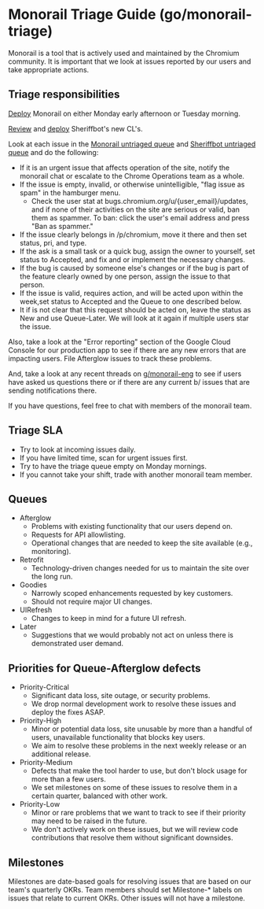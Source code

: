 # Monorail Triage Guide (go/monorail-triage)

Monorail is a tool that is actively used and maintained by
the Chromium community.  It is important that we look at
issues reported by our users and take appropriate actions.

## Triage responsibilities

[Deploy](deployment.md) Monorail on either Monday early afternoon or Tuesday morning.

[Review](https://team-review.git.corp.google.com/q/repo:cluster-fuzzteam/sheriffbot) and [deploy](http://go/chops-workflow-sheriffbot#deployment) Sheriffbot's new CL's.

Look at each issue in the
[Monorail untriaged queue](https://bugs.chromium.org/p/monorail/issues/list?sort=opened&colspec=ID%2BType%2BPri%2BOwner%2BSummary%2BOpened&q=&can=41013401) and [Sheriffbot untriaged queue](http://crbug.com/?q=component%3DTools%3EStability%3ESheriffbot%20status%3Auntriaged&can=2)
and do the following:

* If it is an urgent issue that affects operation of the site, notify the monorail chat or
  escalate to the Chrome Operations team as a whole.
* If the issue is empty, invalid, or otherwise unintelligible, "flag issue as spam" in the hamburger menu.
  * Check the user stat at bugs.chromium.org/u/{user_email}/updates, and if none of their activities on the site are serious
  or valid, ban them as spammer.
  To ban: click the user's email address and press "Ban as spammer."
* If the issue clearly belongs in /p/chromium, move it there and then set status, pri, and type.
* If the ask is a small task or a quick bug, assign the owner to yourself, set status to Accepted, and fix and or implement
  the necessary changes.
* If the bug is caused by someone else's changes or if the bug is part of the feature clearly owned by one person, assign
  the issue to that person.
* If the issue is valid, requires action, and will be acted upon within the week,set status to Accepted and the Queue to one described below.
* It if is not clear that this request should be acted on, leave the status as New and use Queue-Later.
  We will look at it again if multiple users star the issue.

Also, take a look at the "Error reporting" section of the Google Cloud Console for our
production app to see if there are any new errors that are impacting users.  File Afterglow
issues to track these problems.

And, take a look at any recent threads on
[g/monorail-eng](http://g/monorail-eng) to see if users have asked us
questions there or if there are any current b/ issues that are sending
notifications there.

If you have questions, feel free to chat with members of the monorail team.


## Triage SLA

* Try to look at incoming issues daily.
* If you have limited time, scan for urgent issues first.
* Try to have the triage queue empty on Monday mornings.
* If you cannot take your shift, trade with another monorail team member.


## Queues

* Afterglow
  * Problems with existing functionality that our users depend on.
  * Requests for API allowlisting.
  * Operational changes that are needed to keep the site available (e.g., monitoring).
* Retrofit
  * Technology-driven changes needed for us to maintain the site over the long run.
* Goodies
  * Narrowly scoped enhancements requested by key customers.
  * Should not require major UI changes.
* UIRefresh
  * Changes to keep in mind for a future UI refresh.
* Later
  * Suggestions that we would probably not act on unless there is demonstrated user demand.


## Priorities for Queue-Afterglow defects

* Priority-Critical
  * Significant data loss, site outage, or security problems.
  * We drop normal development work to resolve these issues and deploy the fixes ASAP.
* Priority-High
  * Minor or potential data loss, site unusable by more than a handful of users, unavailable functionality that blocks key users.
  * We aim to resolve these problems in the next weekly release or an additional release.
* Priority-Medium
  * Defects that make the tool harder to use, but don't block usage for more than a few users.
  * We set milestones on some of these issues to resolve them in a certain quarter, balanced with other work.
* Priority-Low
  * Minor or rare problems that we want to track to see if their priority may need to be raised in the future.
  * We don't actively work on these issues, but we will review code contributions that resolve them without significant downsides.


## Milestones

Milestones are date-based goals for resolving issues that are based on our team's quarterly
OKRs. Team members should set Milestone-* labels on issues that relate to current OKRs. Other issues will not have a milestone.
